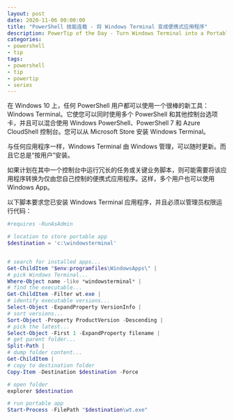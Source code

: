 ```yaml
---
layout: post
date: 2020-11-06 00:00:00
title: "PowerShell 技能连载 - 将 Windows Terminal 变成便携式应用程序"
description: PowerTip of the Day - Turn Windows Terminal into a Portable App
categories:
- powershell
- tip
tags:
- powershell
- tip
- powertip
- series
---
```

在 Windows 10 上，任何 PowerShell 用户都可以使用一个很棒的新工具：Windows Terminal。它使您可以同时使用多个 PowerShell 和其他控制台选项卡，并且可以混合使用 Windows PowerShell、PowerShell 7 和 Azure CloudShell 控制台。您可以从 Microsoft Store 安装 Windows Terminal。

与任何应用程序一样，Windows Terminal 由 Windows 管理，可以随时更新。而且它总是“按用户”安装。

如果计划在其中一个控制台中运行冗长的任务或关键业务脚本，则可能需要将该应用程序转换为仅由您自己控制的便携式应用程序。这样，多个用户也可以使用 Windows App。

以下脚本要求您已安装 Windows Terminal 应用程序，并且必须以管理员权限运行代码：

```powershell
#requires -RunAsAdmin

# location to store portable app
$destination = 'c:\windowsterminal'


# search for installed apps...
Get-ChildItem "$env:programfiles\WindowsApps\" |
# pick Windows Terminal...
Where-Object name -like *windowsterminal* |
# find the executable...
Get-ChildItem -Filter wt.exe |
# identify executable versions...
Select-Object -ExpandProperty VersionInfo |
# sort versions...
Sort-Object -Property ProductVersion -Descending |
# pick the latest...
Select-Object -First 1 -ExpandProperty filename |
# get parent folder...
Split-Path |
# dump folder content...
Get-ChildItem |
# copy to destination folder
Copy-Item -Destination $destination -Force

# open folder
explorer $destination

# run portable app
Start-Process -FilePath "$destination\wt.exe"
```

<!--本文国际来源：[Turn Windows Terminal into a Portable App](https://community.idera.com/database-tools/powershell/powertips/b/tips/posts/turn-windows-terminal-into-a-portable-app)-->

